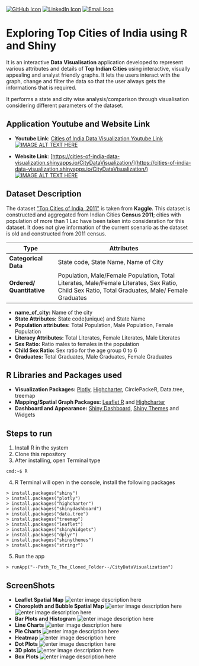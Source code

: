 
[![GitHub Icon](https://cdn4.iconfinder.com/data/icons/ionicons/512/icon-social-github-32.png)](https://github.com/Anubhavj02) [![LinkedIn Icon](https://cdn3.iconfinder.com/data/icons/free-social-icons/67/linkedin_circle_color-32.png)](https://www.linkedin.com/in/anubhav-jain02/) [![Email Icon](https://cdn4.iconfinder.com/data/icons/miu-flat-social/60/mail-32.png)](mailto:jainan@tcd.ie)
# Exploring Top Cities of India using R and Shiny
It is an interactive **Data Visualisation** application developed to represent various attributes and details of **Top Indian Cities** using interactive, visually appealing and analyst friendly graphs. It lets the users interact with the graph, change and filter the data so that the user always gets the informations that is required.

It performs a state and city wise analysis/comparison through visualisation considering different parameters of the dataset.

## Application Youtube and Website Link

 - **Youtube Link**: [Cities of India Data Visualization Youtube Link](https://www.youtube.com/watch?v=KuYK-U7wDWU)
 [![IMAGE ALT TEXT HERE](https://github.com/Anubhavj02/Data-Visualisation-with-R-and-Shiny-Cities-of-India/blob/master/images/screenshot2.png)](https://www.youtube.com/watch?v=KuYK-U7wDWU)

- **Website Link**: [https://cities-of-india-data-visualization.shinyapps.io/CityDataVisualization/](https://cities-of-india-data-visualization.shinyapps.io/CityDataVisualization/)
 [![IMAGE ALT TEXT HERE](https://github.com/Anubhavj02/Data-Visualisation-with-R-and-Shiny-Cities-of-India/blob/master/images/screenshot1.png)](https://cities-of-india-data-visualization.shinyapps.io/CityDataVisualization/)

## Dataset Description
The dataset ["Top Cities of India, 2011"](https://www.kaggle.com/zed9941/top-500-indian-cities/data) is taken from **Kaggle**. This dataset is constructed and aggregated from Indian Cities **Census 2011**; cities with population of more than 1 Lac have been taken into consideration for this dataset. It does not give information of the current scenario as the dataset is old and constructed from 2011 census.


|Type|  Attributes|
|--|--|
|  **Categorical Data**| State code, State Name, Name of City |
|  **Ordered/ Quantitative**| Population, Male/Female Population, Total Literates, Male/Female Literates, Sex Ratio, Child Sex Ratio, Total Graduates, Male/ Female Graduates |


 - **name_of_city:** Name of the city
 - **State Attributes:** State code(unique) and State Name
 - **Population attributes:** Total Population, Male Population, Female Population
 - **Literacy Attributes:** Total Literates, Female Literates, Male Literates
 - **Sex Ratio:** Ratio males to females in the population
 - **Child Sex Ratio:** Sex ratio for the age group 0 to 6
 - **Graduates:** Total Graduates, Male Graduates, Female Graduates
 
 ## R Libraries and Packages used
 - **Visualization Packages:** [Plotly](https://plot.ly/), [Highcharter](http://jkunst.com/highcharter/), CirclePackeR, Data.tree,
   treemap
 - **Mapping/Spatial Graph Packages:** [Leaflet R](https://rstudio.github.io/leaflet/) and [Highcharter](http://jkunst.com/highcharter/)
 - **Dashboard and Appearance:** [Shiny Dashboard](https://rstudio.github.io/shinydashboard/), [Shiny Themes](https://rstudio.github.io/shinythemes/) and Widgets

## Steps to run

1. Install R in the system
2. Clone this repository
3. After installing, open Terminal type
```console
cmd:~$ R
```
4. R Terminal will open in the console, install the following packages
```console
> install.packages("shiny")
> install.packages("plotly")
> install.packages("highcharter")
> install.packages("shinydashboard")
> install.packages("data.tree")
> install.packages("treemap")
> install.packages("leaflet")
> install.packages("shinyWidgets")
> install.packages("dplyr")
> install.packages("shinythemes")
> install.packages("stringr")
```
5. Run the app
```console
> runApp("--Path_To_The_Cloned_Folder--/CityDataVisualization")
```

## ScreenShots

 - **Leaflet Spatial Map**
 ![enter image description here](https://github.com/Anubhavj02/Data-Visualisation-with-R-and-Shiny-Cities-of-India/blob/master/images/screenshot3.png)
 - **Choropleth and Bubble Spatial Map**
![enter image description here](https://github.com/Anubhavj02/Data-Visualisation-with-R-and-Shiny-Cities-of-India/blob/master/images/screenshot4.png)
![enter image description here](https://github.com/Anubhavj02/Data-Visualisation-with-R-and-Shiny-Cities-of-India/blob/master/images/screenshot5.png)
 - **Bar Plots and Histogram**
 ![enter image description here](https://github.com/Anubhavj02/Data-Visualisation-with-R-and-Shiny-Cities-of-India/blob/master/images/screenshot6.png)
 - **Line Charts**
 ![enter image description here](https://github.com/Anubhavj02/Data-Visualisation-with-R-and-Shiny-Cities-of-India/blob/master/images/screenshot10.png)
 - **Pie Charts**
 ![enter image description here](https://github.com/Anubhavj02/Data-Visualisation-with-R-and-Shiny-Cities-of-India/blob/master/images/screenshot8.png)
 - **Heatmap**
 ![enter image description here](https://github.com/Anubhavj02/Data-Visualisation-with-R-and-Shiny-Cities-of-India/blob/master/images/screenshot9.png)
 - **Dot Plots**
 ![enter image description here](https://github.com/Anubhavj02/Data-Visualisation-with-R-and-Shiny-Cities-of-India/blob/master/images/screenshot7.png)
 - **3D plots**
 ![enter image description here](https://github.com/Anubhavj02/Data-Visualisation-with-R-and-Shiny-Cities-of-India/blob/master/images/screenshot11.png)
 - **Box Plots**
 ![enter image description here](https://github.com/Anubhavj02/Data-Visualisation-with-R-and-Shiny-Cities-of-India/blob/master/images/screenshot5.png)

